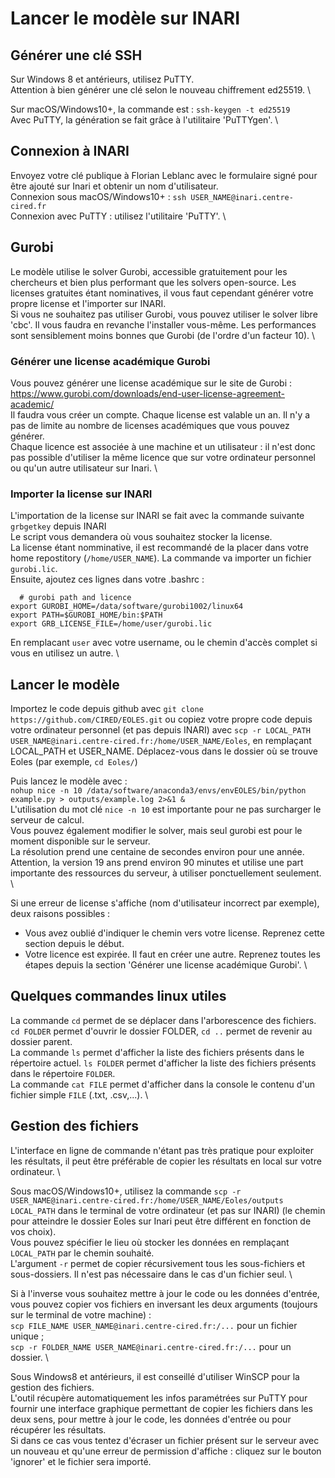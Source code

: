 # Lancer le modèle sur INARI

## Générer une clé SSH

Sur Windows 8 et antérieurs, utilisez PuTTY. \
Attention à bien générer une clé selon le nouveau chiffrement ed25519. \

Sur macOS/Windows10+, la commande est : ```ssh-keygen -t ed25519``` \
Avec PuTTY, la génération se fait grâce à l'utilitaire 'PuTTYgen'. \

## Connexion à INARI

Envoyez votre clé publique à Florian Leblanc avec le formulaire signé pour être ajouté sur Inari et obtenir un nom d'utilisateur. \
Connexion sous macOS/Windows10+ : ```ssh USER_NAME@inari.centre-cired.fr``` \
Connexion avec PuTTY : utilisez l'utilitaire 'PuTTY'. \

## Gurobi

Le modèle utilise le solver Gurobi, accessible gratuitement pour les chercheurs et bien plus performant que les solvers open-source. Les licenses gratuites étant nominatives, il vous faut cependant générer votre propre license et l'importer sur INARI. \
Si vous ne souhaitez pas utiliser Gurobi, vous pouvez utiliser le solver libre 'cbc'. Il vous faudra en revanche l'installer vous-même. Les performances sont sensiblement moins bonnes que Gurobi (de l'ordre d'un facteur 10). \

### Générer une license académique Gurobi

Vous pouvez générer une license académique sur le site de Gurobi : \
https://www.gurobi.com/downloads/end-user-license-agreement-academic/ \
Il faudra vous créer un compte.
Chaque license est valable un an.
Il n'y a pas de limite au nombre de licenses académiques que vous pouvez générer. \
Chaque licence est associée à une machine et un utilisateur : il n'est donc pas possible d'utiliser la même licence que sur votre ordinateur personnel ou qu'un autre utilisateur sur Inari. \

### Importer la license sur INARI

L'importation de la license sur INARI se fait avec la commande suivante ```grbgetkey``` depuis INARI \
Le script vous demandera où vous souhaitez stocker la license. \
La license étant nomminative, il est recommandé de la placer dans votre home repostitory (```/home/USER_NAME```).
La commande va importer un fichier ```gurobi.lic```. \
Ensuite, ajoutez ces lignes dans votre .bashrc :
  ```
    # gurobi path and licence
  export GUROBI_HOME=/data/software/gurobi1002/linux64
  export PATH=$GUROBI_HOME/bin:$PATH
  export GRB_LICENSE_FILE=/home/user/gurobi.lic
  ```
En remplacant ```user``` avec votre username, ou le chemin d'accès complet si vous en utilisez un autre. \

## Lancer le modèle

Importez le code depuis github avec ```git clone https://github.com/CIRED/EOLES.git``` ou copiez votre propre code depuis votre ordinateur personnel (et pas depuis INARI) avec ```scp -r LOCAL_PATH USER_NAME@inari.centre-cired.fr:/home/USER_NAME/Eoles```, en remplaçant LOCAL_PATH et USER_NAME.
Déplacez-vous dans le dossier où se trouve Eoles (par exemple, ```cd Eoles/```)

Puis lancez le modèle avec : \
```nohup nice -n 10 /data/software/anaconda3/envs/envEOLES/bin/python example.py > outputs/example.log 2>&1 &``` \
L'utilisation du mot clé ```nice -n 10``` est importante pour ne pas surcharger le serveur de calcul. \
Vous pouvez également modifier le solver, mais seul gurobi est pour le moment disponible sur le serveur. \
La résolution prend une centaine de secondes environ pour une année. \
Attention, la version 19 ans prend environ 90 minutes et utilise une part importante des ressources du serveur, à utiliser ponctuellement seulement. \

Si une erreur de license s'affiche (nom d'utilisateur incorrect par exemple), deux raisons possibles :
- Vous avez oublié d'indiquer le chemin vers votre license. Reprenez cette section depuis le début.
- Votre licence est expirée. Il faut en créer une autre. Reprenez toutes les étapes depuis la section 'Générer une license académique Gurobi'. \

## Quelques commandes linux utiles

La commande ```cd``` permet de se déplacer dans l'arborescence des fichiers. ```cd FOLDER``` permet d'ouvrir le dossier FOLDER, ```cd ..``` permet de revenir au dossier parent. \
La commande ```ls``` permet d'afficher la liste des fichiers présents dans le répertoire actuel. ```ls FOLDER``` permet d'afficher la liste des fichiers présents dans le répertoire ```FOLDER```. \
La commande ```cat FILE``` permet d'afficher dans la console le contenu d'un fichier simple ```FILE``` (.txt, .csv,...). \

## Gestion des fichiers

L'interface en ligne de commande n'étant pas très pratique pour exploiter les résultats, il peut être préférable de copier les résultats en local sur votre ordinateur. \

Sous macOS/Windows10+, utilisez la commande ```scp -r USER_NAME@inari.centre-cired.fr:/home/USER_NAME/Eoles/outputs LOCAL_PATH``` dans le terminal de votre ordinateur (et pas sur INARI) (le chemin pour atteindre le dossier Eoles sur Inari peut être différent en fonction de vos choix). \
Vous pouvez spécifier le lieu où stocker les données en remplaçant ```LOCAL_PATH``` par le chemin souhaité. \
L'argument ```-r``` permet de copier récursivement tous les sous-fichiers et sous-dossiers. Il n'est pas nécessaire dans le cas d'un fichier seul. \

Si à l'inverse vous souhaitez mettre à jour le code ou les données d'entrée, vous pouvez copier vos fichiers en inversant les deux arguments (toujours sur le terminal de votre machine) : \
```scp FILE_NAME USER_NAME@inari.centre-cired.fr:/...``` pour un fichier unique ; \
```scp -r FOLDER_NAME USER_NAME@inari.centre-cired.fr:/...``` pour un dossier. \

Sous Windows8 et antérieurs, il est conseillé d'utiliser WinSCP pour la gestion des fichiers. \
L'outil récupère automatiquement les infos paramétrées sur PuTTY pour fournir une interface graphique permettant de copier les fichiers dans les deux sens, pour mettre à jour le code, les données d'entrée ou pour récupérer les résultats. \
Si dans ce cas vous tentez d'écraser un fichier présent sur le serveur avec un nouveau et qu'une erreur de permission d'affiche : cliquez sur le bouton 'ignorer' et le fichier sera importé.

